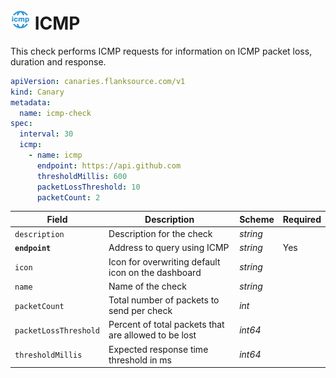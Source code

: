 # <img src='https://raw.githubusercontent.com/flanksource/flanksource-ui/main/src/icons/icmp.svg' style='height: 32px'/> ICMP

This check performs ICMP requests for information on ICMP packet loss, duration and response.

```yaml
apiVersion: canaries.flanksource.com/v1
kind: Canary
metadata:
  name: icmp-check
spec:
  interval: 30
  icmp:
    - name: icmp
      endpoint: https://api.github.com
      thresholdMillis: 600
      packetLossThreshold: 10
      packetCount: 2

```

| Field                 | Description                                          | Scheme   | Required |
| --------------------- | ---------------------------------------------------- | -------- | -------- |
| `description`         | Description for the check                            | _string_ |          |
| **`endpoint`**        | Address to query using ICMP                          | _string_ | Yes      |
| `icon`                | Icon for overwriting default icon on the dashboard   | _string_ |          |
| `name`                | Name of the check                                    | _string_ |          |
| `packetCount`         | Total number of packets to send per check            | _int_    |          |
| `packetLossThreshold` | Percent of total packets that are allowed to be lost | _int64_  |          |
| `thresholdMillis`     | Expected response time threshold in ms               | _int64_  |          |
